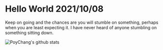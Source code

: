 # Hello World 2021/10/08

Keep on going and the chances are you will stumble on something, perhaps when you are least expecting it. I have never heard of anyone stumbling on something sitting down.

![PoyChang's github stats](https://github-readme-stats.vercel.app/api?username=poychang&show_icons=true&theme=dracula)
